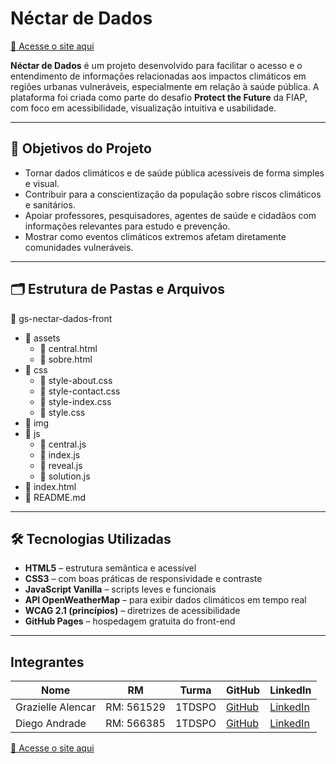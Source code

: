# Néctar de Dados

[🔗 Acesse o site aqui](https://fiap-hc-challenge.github.io/gs-nectar-dados-front/)

**Néctar de Dados** é um projeto desenvolvido para facilitar o acesso e o entendimento de informações relacionadas aos impactos climáticos em regiões urbanas vulneráveis, especialmente em relação à saúde pública. A plataforma foi criada como parte do desafio **Protect the Future** da FIAP, com foco em acessibilidade, visualização intuitiva e usabilidade.

---

## 🎯 Objetivos do Projeto

- Tornar dados climáticos e de saúde pública acessíveis de forma simples e visual.
- Contribuir para a conscientização da população sobre riscos climáticos e sanitários.
- Apoiar professores, pesquisadores, agentes de saúde e cidadãos com informações relevantes para estudo e prevenção.
- Mostrar como eventos climáticos extremos afetam diretamente comunidades vulneráveis.

---
## 🗂️ Estrutura de Pastas e Arquivos

📁 gs-nectar-dados-front

* 📁 assets
   * 📄 central.html
   * 📄 sobre.html
* 📁 css
   * 📄 style-about.css
   * 📄 style-contact.css
   * 📄 style-index.css
   * 📄 style.css
* 📁 img
* 📁 js
   * 📄 central.js
   * 📄 index.js
   * 📄 reveal.js
   * 📄 solution.js
* 📄 index.html
* 📄 README.md

---

## 🛠️ Tecnologias Utilizadas

- **HTML5** – estrutura semântica e acessível
- **CSS3** – com boas práticas de responsividade e contraste
- **JavaScript Vanilla** – scripts leves e funcionais
- **API OpenWeatherMap** – para exibir dados climáticos em tempo real
- **WCAG 2.1 (princípios)** – diretrizes de acessibilidade
- **GitHub Pages** – hospedagem gratuita do front-end

---

## Integrantes

| Nome               | RM         | Turma      | GitHub                             | LinkedIn                                |
|--------------------|------------|------------|------------------------------------|------------------------------------------|
| Grazielle Alencar  | RM: 561529 | 1TDSPO     | [GitHub](https://github.com/grazialencar) | [LinkedIn](https://www.linkedin.com/in/grazielle-alencar/) |
| Diego Andrade| RM: 566385  | 1TDSPO      | [GitHub](https://github.com/diandrade)                      | [LinkedIn](https://www.linkedin.com/in/andradedossantosdiego?utm_source=share&utm_campaign=share_via&utm_content=profile&utm_medium=android_app)                          |


[🔗 Acesse o site aqui](https://fiap-hc-challenge.github.io/gs-nectar-dados-front/)
